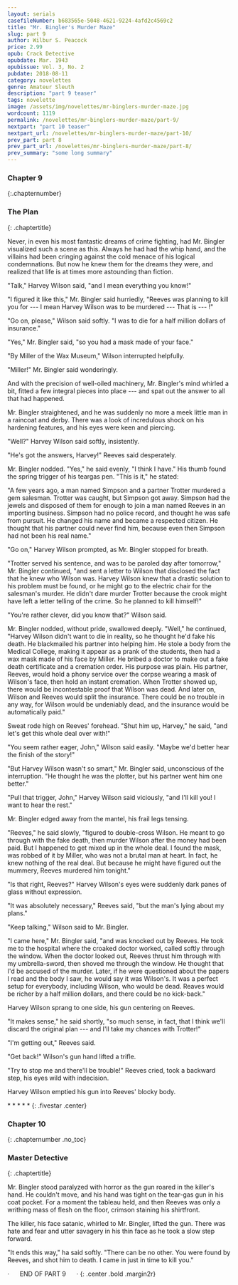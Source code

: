 ```yaml
---
layout: serials
casefileNumber: b683565e-5048-4621-9224-4afd2c4569c2
title: "Mr. Bingler's Murder Maze"
slug: part 9
author: Wilbur S. Peacock
price: 2.99
opub: Crack Detective
opubdate: Mar. 1943
opubissue: Vol. 3, No. 2
pubdate: 2018-08-11 
category: novelettes 
genre: Amateur Sleuth
description: "part 9 teaser"
tags: novelette 
image: /assets/img/novelettes/mr-binglers-murder-maze.jpg
wordcount: 1119
permalink: /novelettes/mr-binglers-murder-maze/part-9/
nextpart: "part 10 teaser"
nextpart_url: /novelettes/mr-binglers-murder-maze/part-10/
prev_part: part 8
prev_part_url: /novelettes/mr-binglers-murder-maze/part-8/
prev_summary: "some long summary"
---
```


### Chapter 9
{:.chapternumber}

### The Plan
{: .chaptertitle}

<span class="firstcharacter">N</span>ever, in even his most fantastic dreams of crime fighting, had Mr. Bingler visualized such a scene as this. Always he had had the whip hand, and the villains had been cringing against the cold menace of his logical condemnations. But now he knew them for the dreams they were, and realized that life is at times more astounding than fiction.

"Talk," Harvey Wilson said, "and I mean everything you know!"

"I figured it like this," Mr. Bingler said hurriedly, "Reeves was planning to kill you for --- I mean Harvey Wilson was to be murdered --- That is --- !"

"Go on, please," Wilson said softly. "I was to die for a half million dollars of insurance."

"Yes," Mr. Bingler said, "so you had a mask made of your face."

"By Miller of the Wax Museum," Wilson interrupted helpfully.

"Miller!" Mr. Bingler said wonderingly.

And with the precision of well-oiled machinery, Mr. Bingler's mind whirled a bit, fitted a few integral pieces into place --- and spat out the answer to all that had happened.

Mr. Bingler straightened, and he was suddenly no more a meek little man in a raincoat and derby. There was a look of incredulous shock on his hardening features, and his eyes were keen and piercing.

"Well?" Harvey Wilson said softly, insistently.

"He's got the answers, Harvey!" Reeves said desperately.

Mr. Bingler nodded. "Yes," he said evenly, "I think I have." His thumb found the spring trigger of his teargas pen. "This is it," he stated:

"A few years ago, a man named Simpson and a partner Trotter murdered a gem salesman. Trotter was caught, but Simpson got away. Simpson had the jewels and disposed of them for enough to join a man named Reeves in an importing business. Simpson had no police record, and thought he was safe from pursuit. He changed his name and became a respected citizen. He thought that his partner could never find him, because even then Simpson had not been his real name."

"Go on," Harvey Wilson prompted, as Mr. Bingler stopped for breath.

"Trotter served his sentence, and was to be paroled day after tomorrow," Mr. Bingler continued, "and sent a letter to Wilson that disclosed the fact that he knew who Wilson was. Harvey Wilson knew that a drastic solution to his problem must be found, or he might go to the electric chair for the salesman's murder. He didn't dare murder Trotter because the crook might have left a letter telling of the crime. So he planned to kill himself!"

"You're rather clever, did you know that?" Wilson said.

Mr. Bingler nodded, without pride, swallowed deeply. "Well," he continued, "Harvey Wilson didn't want to die in reality, so he thought he'd fake his death. He blackmailed his partner into helping him. He stole a body from the Medical College, making it appear as a prank of the students, then had a wax mask made of his face by Miller. He bribed a doctor to make out a fake death certificate and a cremation order. His purpose was plain. His partner, Reeves, would hold a phony service over the corpse wearing a mask of Wilson's face, then hold an instant cremation. When Trotter showed up, there would be incontestable proof that Wilson was dead. And later on, Wilson and Reeves would split the insurance. There could be no trouble in any way, for Wilson would be undeniably dead, and the insurance would be automatically paid."

Sweat rode high on Reeves' forehead. "Shut him up, Harvey," he said, "and let's get this whole deal over with!"

"You seem rather eager, John," Wilson said easily. "Maybe we'd better hear the finish of the story!"

"But Harvey Wilson wasn't so smart," Mr. Bingler said, unconscious of the interruption. "He thought he was the plotter, but his partner went him one better."

"Pull that trigger, John," Harvey Wilson said viciously, "and I'll kill you! I want to hear the rest."

Mr. Bingler edged away from the mantel, his frail legs tensing.

"Reeves," he said slowly, "figured to double-cross Wilson. He meant to go through with the fake death, then murder Wilson after the money had been paid. But I happened to get mixed up in the whole deal. I found the mask, was robbed of it by Miller, who was not a brutal man at heart. In fact, he knew nothing of the real deal. But because he might have figured out the mummery, Reeves murdered him tonight."

"Is that right, Reeves?" Harvey Wilson's eyes were suddenly dark panes of glass without expression.

"It was absolutely necessary," Reeves said, "but the man's lying about my plans."

"Keep talking," Wilson said to Mr. Bingler.

"I came here," Mr. Bingler said, "and was knocked out by Reeves. He took me to the hospital where the croaked doctor worked, called softly through the window. When the doctor looked out, Reeves thrust him through with my umbrella-sword, then shoved me through the window. He thought that I'd be accused of the murder. Later, if he were questioned about the papers I read and the body I saw, he would say it was Wilson's. It was a perfect setup for everybody, including Wilson, who would be dead. Reaves would be richer by a half million dollars, and there could be no kick-back."

Harvey Wilson sprang to one side, his gun centering on Reeves.

"It makes sense," he said shortly, "so much sense, in fact, that I think we'll discard the original plan --- and I'll take my chances with Trotter!"

"I'm getting out," Reeves said.

"Get back!" Wilson's gun hand lifted a trifle.

"Try to stop me and there'll be trouble!" Reeves cried, took a backward step, his eyes wild with indecision.

Harvey Wilson emptied his gun into Reeves' blocky body.

\*   \*   \*   \*   \*
{: .fivestar .center}

### Chapter 10
{: .chapternumber .no_toc}

### Master Detective
{: .chaptertitle}

Mr. Bingler stood paralyzed with horror as the gun roared in the killer's hand. He couldn't move, and his hand was tight on the tear-gas gun in his coat pocket. For a moment the tableau held, and then Reeves was only a writhing mass of flesh on the floor, crimson staining his shirtfront.

The killer, his face satanic, whirled to Mr. Bingler, lifted the gun. There was hate and fear and utter savagery in his thin face as he took a slow step forward.

"It ends this way," ha said softly. "There can be no other. You were found by Reeves, and shot him to death. I came in just in time to kill you."

&middot;&nbsp;&nbsp;&nbsp;&nbsp;&nbsp;&nbsp;END OF PART 9&nbsp;&nbsp;&nbsp;&nbsp;&nbsp;&nbsp;&middot;
{: .center .bold .margin2r}